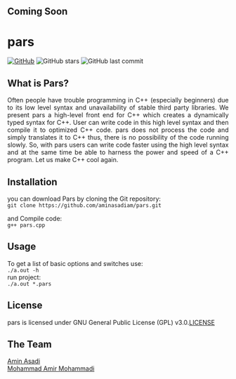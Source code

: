 ## Coming Soon
# pars

[![GitHub](https://img.shields.io/github/license/aminasadiam/pars)](https://github.com/aminasadiam/pars/blob/main/LICENSE) ![GitHub stars](https://img.shields.io/github/stars/aminasadiam/pars?style=plastic) ![GitHub last commit](https://img.shields.io/github/last-commit/aminasadiam/pars)

## What is Pars?
<p align="justify">
Often people have trouble programming in C++ (especially beginners) due to its low level syntax and unavailability of stable third party libraries. We present pars a high-level front end for C++ which creates a dynamically typed syntax for C++. User can write code in this high level syntax and then compile it to optimized C++ code. pars does not process the code and simply translates it to C++ thus, there is no possibility of the code running slowly. So, with pars users can write code faster using the high level syntax and at the same time be able to harness the power and speed of a C++ program. Let us make C++ cool again.
</p>

## Installation
you can download Pars by cloning the Git repository:<br />
`git clone https://github.com/aminasadiam/pars.git`<br />

and Compile code:<br />
`
g++ pars.cpp
`

## Usage
To get a list of basic options and switches use:<br />
`
./a.out -h
`<br />
run project:<br />
`
./a.out *.pars
`

## License
pars is licensed under GNU General Public License (GPL) v3.0.<a href="https://github.com/aminasadiam/pars/blob/main/LICENSE">LICENSE</a>

## The Team
<a href="https://github.com/aminasadiam">Amin Asadi</a><br />
<a href="https://github.com/MohammadAmirMohammadi">Mohammad Amir Mohammadi</a>
